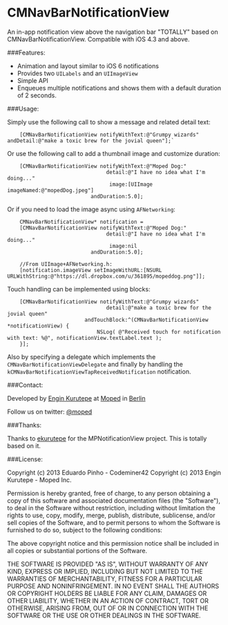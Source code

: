 CMNavBarNotificationView
==================

An in-app notification view above the navigation bar "TOTALLY" based on CMNavBarNotificationView. Compatible with iOS 4.3 and above.

###Features:

- Animation and layout similar to iOS 6 notifications
- Provides two `UILabels` and an `UIImageView`
- Simple API
- Enqueues multiple notifications and shows them with a default duration of 2 seconds.

###Usage:

Simply use the following call to show a message and related detail text:

````
    [CMNavBarNotificationView notifyWithText:@"Grumpy wizards" andDetail:@"make a toxic brew for the jovial queen"];`
````

Or use the following call to add a thumbnail image and customize duration:

````
    [CMNavBarNotificationView notifyWithText:@"Moped Dog:"
                                detail:@"I have no idea what I'm doing..."
                                 image:[UIImage imageNamed:@"mopedDog.jpeg"]
                           andDuration:5.0];
````

Or if you need to load the image async using `AFNetworking`:

````
    CMNavBarNotificationView* notification =
    [CMNavBarNotificationView notifyWithText:@"Moped Dog:"
                                detail:@"I have no idea what I'm doing..."
                                 image:nil
                           andDuration:5.0];

    //From UIImage+AFNetworking.h:
    [notification.imageView setImageWithURL:[NSURL URLWithString:@"https://dl.dropbox.com/u/361895/mopeddog.png"]];

````

Touch handling can be implemented using blocks:

````
    [CMNavBarNotificationView notifyWithText:@"Grumpy wizards"
                                detail:@"make a toxic brew for the jovial queen"
                         andTouchBlock:^(CMNavBarNotificationView *notificationView) {
                             NSLog( @"Received touch for notification with text: %@", notificationView.textLabel.text );
    }];
````

Also by specifying a delegate which implements the `CMNavBarNotificationViewDelegate` and finally by handling the `kCMNavBarNotificationViewTapReceivedNotification` notification.

###Contact:

Developed by [Engin Kurutepe](https://www.twitter.com/engintepe) at [Moped](http://www.moped.com) in [Berlin](http://goo.gl/maps/Ivk0B)

Follow us on twitter: [@moped](https://www.twitter.com/moped)


###Thanks:

Thanks to [ekurutepe](https://github.com/ekurutepe) for the MPNotificationView project. This is totally based on it.

###License:

Copyright (c) 2013 Eduardo Pinho - Codeminer42
Copyright (c) 2013 Engin Kurutepe - Moped Inc.

Permission is hereby granted, free of charge, to any person obtaining a copy of this software and associated documentation files (the "Software"), to deal in the Software without restriction, including without limitation the rights to use, copy, modify, merge, publish, distribute, sublicense, and/or sell copies of the Software, and to permit persons to whom the Software is furnished to do so, subject to the following conditions:

The above copyright notice and this permission notice shall be included in all copies or substantial portions of the Software.

THE SOFTWARE IS PROVIDED "AS IS", WITHOUT WARRANTY OF ANY KIND, EXPRESS OR IMPLIED, INCLUDING BUT NOT LIMITED TO THE WARRANTIES OF MERCHANTABILITY, FITNESS FOR A PARTICULAR PURPOSE AND NONINFRINGEMENT. IN NO EVENT SHALL THE AUTHORS OR COPYRIGHT HOLDERS BE LIABLE FOR ANY CLAIM, DAMAGES OR OTHER LIABILITY, WHETHER IN AN ACTION OF CONTRACT, TORT OR OTHERWISE, ARISING FROM, OUT OF OR IN CONNECTION WITH THE SOFTWARE OR THE USE OR OTHER DEALINGS IN THE SOFTWARE.
